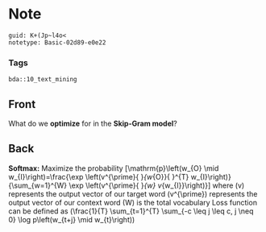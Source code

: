 # Note
```
guid: K+(Jp~l4o<
notetype: Basic-02d89-e0e22
```

### Tags
```
bda::10_text_mining
```

## Front
What do we <b>optimize</b> for in the <b>Skip-Gram model</b>?

## Back
<b>Softmax:</b> Maximize the probability \[\mathrm{p}\left(w_{O}
\mid w_{I}\right)=\frac{\exp \left(v^{\prime}{ }_{w_{O}}{ }^{T}
w_{I}\right)}{\sum_{w=1}^{W} \exp \left(v^{\prime}{ }_{w}
v_{w_{I}}\right)}\] where \(v\) represents the output vector of our
target word \(v^{\prime}\) represents the output vector of our
context word \(W\) is the total vocabulary Loss function can be
defined as \(\frac{1}{T} \sum_{t=1}^{T} \sum_{-c \leq j \leq c, j
\neq 0} \log p\left(w_{t+j} \mid w_{t}\right)\)
